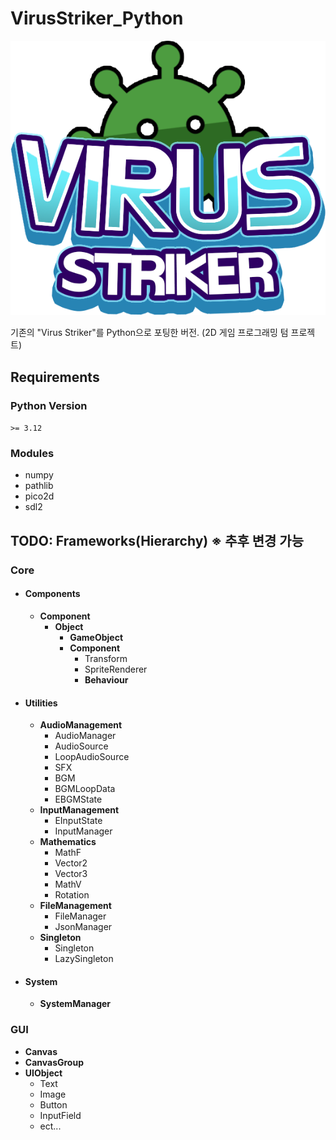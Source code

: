 # VirusStriker_Python
![Virus Striker](./Resources/Sprites/GUI/Sprite_Logo.png)


기존의 "Virus Striker"를 Python으로 포팅한 버전. (2D 게임 프로그래밍 텀 프로젝트)

## Requirements
### Python Version
`>= 3.12`
### Modules
* numpy
* pathlib
* pico2d
* sdl2
## TODO: Frameworks(Hierarchy) ※ 추후 변경 가능
### Core
  - #### Components
    - **Component**
      - **Object**
        - **GameObject**
        - **Component**
          - Transform
          - SpriteRenderer
          - **Behaviour**        
  - #### Utilities
    - **AudioManagement**
      - AudioManager
      - AudioSource
      - LoopAudioSource 
      - SFX
      - BGM
      - BGMLoopData
      - EBGMState
    - **InputManagement**
      - EInputState 
      - InputManager
    - **Mathematics**
      - MathF
      - Vector2
      - Vector3
      - MathV
      - Rotation   
    - **FileManagement**
      - FileManager
      - JsonManager 
    - **Singleton** 
      - Singleton
      - LazySingleton
  - #### System
    - **SystemManager**
### GUI
- **Canvas**
- **CanvasGroup**
- **UIObject**
  - Text
  - Image
  - Button
  - InputField
  - ect...   

